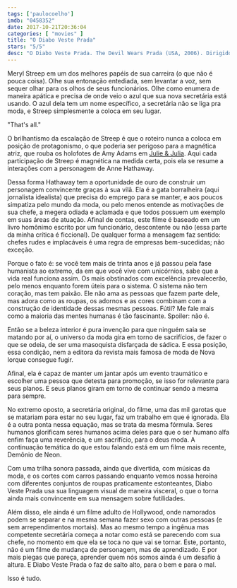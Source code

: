 ```yaml
---
tags: ['paulocoelho']
imdb: "0458352"
date: 2017-10-21T20:36:04
categories: [ "movies" ]
title: "O Diabo Veste Prada"
stars: "5/5"
desc: "O Diabo Veste Prada. The Devil Wears Prada (USA, 2006). Dirigido por David Frankel. Escrito por Aline Brosh McKenna, Lauren Weisberger. Com Meryl Streep (Miranda Priestly), Anne Hathaway (Andy Sachs), Emily Blunt (Emily), Stanley Tucci (Nigel), Simon Baker (Christian Thompson), Adrian Grenier (Nate), Tracie Thoms (Lily), Rich Sommer (Doug), Daniel Sunjata (James Holt)."
---
```

Meryl Streep em um dos melhores papéis de sua carreira (o que não é pouca coisa). Olhe sua entonação entediada, sem levantar a voz, sem sequer olhar para os olhos de seus funcionários. Olhe como enumera de maneira apática e precisa de onde veio o azul que sua nova secretária está usando. O azul dela tem um nome específico, a secretária não se liga pra moda, e Streep simplesmente a coloca em seu lugar.

"That's all."

O brilhantismo da escalação de Streep é que o roteiro nunca a coloca em posição de protagonismo, o que poderia ser perigoso para a magnética atriz, que rouba os holofotes de Amy Adams em [Julie & Julia](/julie-e-julia). Aqui cada participação de Streep é magnética na medida certa, pois ela se resume a interações com a personagem de Anne Hathaway.

Dessa forma Hathaway tem a oportunidade de ouro de construir um personagem convincente graças à sua vilã. Ela é a gata borralheira (aqui jornalista idealista) que precisa do emprego para se manter, e aos poucos simpatiza pelo mundo da moda, ou pelo menos entende as motivações de sua chefe, a megera odiada e aclamada e que todos possuem um exemplo em suas áreas de atuação. Afinal de contas, este filme é baseado em um livro homônimo escrito por um funcionário, descontente ou não (essa parte da minha crítica é ficcional). De qualquer forma a mensagem faz sentido: chefes rudes e implacáveis é uma regra de empresas bem-sucedidas; não exceção.

Porque o fato é: se você tem mais de trinta anos e já passou pela fase humanista ao extremo, da em que você vive com unicórnios, sabe que a vida real funciona assim. Os mais obstinados com excelência prevalecerão, pelo menos enquanto forem úteis para o sistema. O sistema não tem coração, mas tem paixão. Ele não ama as pessoas que fazem parte dele, mas adora como as roupas, os adornos e as cores combinam com a construção de identidade dessas mesmas pessoas. Fútil? Me fale mais como a maioria das mentes humanas é tão fascinante. Spoiler: não é.

Então se a beleza interior é pura invenção para que ninguém saia se matando por aí, o universo da moda gira em torno de sacrifícios, de fazer o que se odeia, de ser uma masoquista disfarçada de sádica. E essa posição, essa condição, nem a editora da revista mais famosa de moda de Nova Iorque consegue fugir.

Afinal, ela é capaz de manter um jantar após um evento traumático e escolher uma pessoa que detesta para promoção, se isso for relevante para seus planos. E seus planos giram em torno de continuar sendo a mesma para sempre.

No extremo oposto, a secretária original, do filme, uma das mil garotas que se matariam para estar no seu lugar, faz um trabalho em que é ignorada. Ela é a outra ponta nessa equação, mas se trata da mesma fórmula. Seres humanos glorificam seres humanos acima deles para que o ser humano alfa enfim faça uma reverência, e um sacrifício, para o deus moda. A continuação temática do que estou falando está em um filme mais recente, Demônio de Neon.

Com uma trilha sonora passada, ainda que divertida, com músicas da moda, e os cortes com carros passando enquanto vemos nossa heroína com diferentes conjuntos de roupas praticamente estonteantes, Diabo Veste Prada usa sua linguagem visual de maneira visceral, o que o torna ainda mais convincente em sua mensagem sobre futilidades.

Além disso, ele ainda é um filme adulto de Hollywood, onde namorados podem se separar e na mesma semana fazer sexo com outras pessoas (e sem arrependimentos mortais). Mas ao mesmo tempo a ingênua mas competente secretária começa a notar como está se parecendo com sua chefe, no momento em que ela se toca no que vai se tornar. Este, portanto, não é um filme de mudança de personagem, mas de aprendizado. E por mais piegas que pareça, aprender quem nós somos ainda é um desafio à altura. E Diabo Veste Prada o faz de salto alto, para o bem e para o mal.

Isso é tudo.
